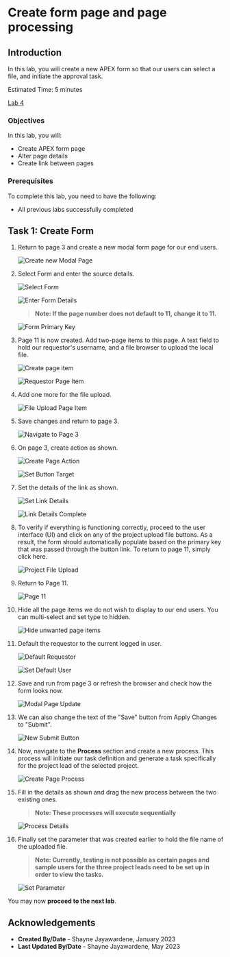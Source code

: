 # Create form page and page processing

## Introduction

In this lab, you will create a new APEX form so that our users can select a file, and initiate the approval task.

Estimated Time: 5 minutes

[Lab 4](videohub:1_s49lbxb4)

### Objectives

In this lab, you will:

- Create APEX form page
- Alter page details
- Create link between pages

### Prerequisites

To complete this lab, you need to have the following:

- All previous labs successfully completed

## Task 1: Create Form

1. Return to page 3 and create a new modal form page for our end users.

    ![Create new Modal Page](images/create-new-page.png " ")

2. Select Form and enter the source details.

    ![Select Form](images/select-form.png " ")

    ![Enter Form Details](images/enter-form-details.png " ")

    >**Note: If the page number does not default to 11, change it to 11.**

    ![Form Primary Key](images/form-pk.png " ")

3. Page 11 is now created. Add two-page items to this page. A text field to hold our requestor's username, and a file browser to upload the local file.

    ![Create page item](images/create-new-items.png " ")

    ![Requestor Page Item](images/requestor-item.png " ")

4. Add one more for the file upload.

    ![File Upload Page Item](images/file-upload-item.png " ")

5. Save changes and return to page 3.

    ![Navigate to Page 3](images/save-changes.png " ")

6. On page 3, create action as shown.

    ![Create Page Action](images/create-action.png " ")

    ![Set Button Target](images/set-button-target.png " ")

7. Set the details of the link as shown.

    ![Set Link Details](images/set-link-details.png " ")

    ![Link Details Complete](images/link-set.png " ")

8. To verify if everything is functioning correctly, proceed to the user interface (UI) and click on any of the project upload file buttons. As a result, the form should automatically populate based on the primary key that was passed through the button link. To return to page 11, simply click here.

    ![Project File Upload](images/new-modal-page.png " ")

9. Return to Page 11.

    ![Page 11](images/page-11.png " ")

10. Hide all the page items we do not wish to display to our end users. You can multi-select and set type to hidden.

    ![Hide unwanted page items](images/hide-page-items.png " ")

11. Default the requestor to the current logged in user.

    ![Default Requestor](images/default-requestor.png " ")

    ![Set Default User](images/requestor-app-user.png " ")

12. Save and run from page 3 or refresh the browser and check how the form looks now.

    ![Modal Page Update](images/modal-page-update.png " ")

13. We can also change the text of the "Save" button from Apply Changes to "Submit".

    ![New Submit Button](images/submit-button.png " ")

14. Now, navigate to the **Process** section and create a new process. This process will initiate our task definition and generate a task specifically for the project lead of the selected project.

    ![Create Page Process](images/create-process.png " ")

15. Fill in the details as shown and drag the new process between the two existing ones.

    >**Note: These processes will execute sequentially**

    ![Process Details](images/process-details.png " ")

16. Finally set the parameter that was created earlier to hold the file name of the uploaded file.

    >**Note: Currently, testing is not possible as certain pages and sample users for the three project leads need to be set up in order to view the tasks.**

    ![Set Parameter](images/set-parameter.png " ")

You may now **proceed to the next lab**.

## Acknowledgements

- **Created By/Date** - Shayne Jayawardene, January 2023
- **Last Updated By/Date** - Shayne Jayawardene, May 2023

